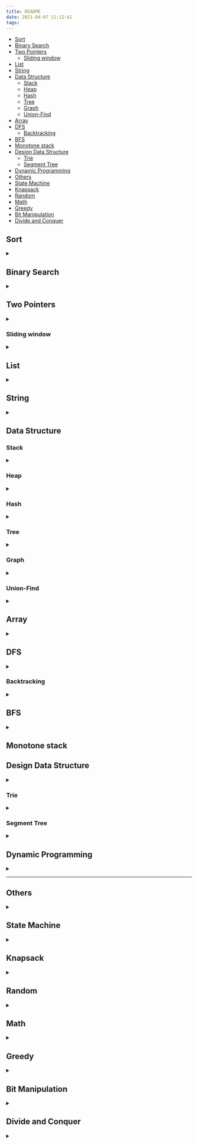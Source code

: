 ```yaml
---
title: README
date: 2021-04-07 11:12:41
tags:
---
```


- [Sort](#sort)
- [Binary Search](#binary-search)
- [Two Pointers](#two-pointers)
  - [Sliding window](#sliding-window)
- [List](#list)
- [String](#string)
- [Data Structure](#data-structure)
  - [Stack](#stack)
  - [Heap](#heap)
  - [Hash](#hash)
  - [Tree](#tree)
  - [Graph](#graph)
  - [Union-Find](#union-find)
- [Array](#array)
- [DFS](#dfs)
  - [Backtracking](#backtracking)
- [BFS](#bfs)
- [Monotone stack](#monotone-stack)
- [Design Data Structure](#design-data-structure)
  - [Trie](#trie)
  - [Segment Tree](#segment-tree)
- [Dynamic Programming](#dynamic-programming)
- [Others](#others)
- [State Machine](#state-machine)
- [Knapsack](#knapsack)
- [Random](#random)
- [Math](#math)
- [Greedy](#greedy)
- [Bit Manipulation](#bit-manipulation)
- [Divide and Conquer](#divide-and-conquer)

## Sort

<details>
<summary></summary>

* 75\.  Sort Colors
* 179\. Largest Number
* 215\. Kth Largest Element in an Array
* 220\. Contains Duplicate III
* 264\. Ugly Number II
* 287\. Find the Duplicate Number
* 347\. Top K Frequent Elements
* 373\. Find K Pairs with Smallest Sums
* 451\. Sort Characters By Frequency
* 462\. Minimum Moves to Equal Array Elements II
* 522\. Longest Uncommon Subsequence II
* 524\. Longest Word in Dictionary through Deleting
* 539\. Minimum Time Difference
</details>

## Binary Search

<details>
<summary></summary>

* 81\. Search in Rotated Sorted Array II
* 162\. Find Peak Element
* 209\. Minimum Size Subarray Sum
* 378\. Kth Smallest Element in a Sorted Matrix
* 436\. Find Right Interval
* 528\. Random Pick with Weight
* 540\. Single Element in a Sorted Array
* 658\. Find K Closest Elements
* 729\. My Calendar I
* 731\. My Calendar II
</details>

## Two Pointers

<details>
<summary></summary>

* 16\. 3Sum Closest
* 18\. 4Sum
* 43\. Multiply Strings
* 532\. K-diff Pairs in an Array
* 713\. Subarray Product Less Than K
</details>

### Sliding window

<details>
<summary></summary>

* 424\. Longest Repeating Character Replacement
* 438\. Find All Anagrams in a String
* 567\. Permutation in String
</details>


## List

<details>
<summary></summary>

* 61\. Rotate List
* 82\. Remove Duplicates from Sorted List II
* 86\. Partition List
* 92\. Reverse Linked List II
* 138\. Copy List with Random Pointer
* 142\. Linked List Cycle II
* 143\. Reorder List
* 147\. Insertion Sort List
* 148\. Sort List
* 382\. Linked List Random Node
* 430\. Flatten a Multilevel Doubly Linked List
* 445\. Add Two Numbers II
* 725\. Split Linked List in Parts
</details>

## String

<details>
<summary></summary>

* 43\. Multiply Strings
* 151\. Reverse Words in a String
* 227\. Basic Calculator II
* 686\. Repeated String Match
</details>

## Data Structure

### Stack

<details>
<summary></summary>

* 150\. Evaluate Reverse Polish Notation
* 341\. Flatten Nested List Iterator
* 394\. Decode String
* 402\. Remove K Digits
* 456\. 132 Pattern
* 503\. Next Greater Element II
* 636\. Exclusive Time of Functions
* 735\. Asteroid Collision
* 739\. Daily Temperatures
</details>

### Heap

<details>
<summary></summary>

* 659\. Split Array into Consecutive Subsequences
* 692\. Top K Frequent Words
</details>

### Hash

<details>
<summary></summary>

* 454\. 4Sum II
* 523\. Continuous Subarray Sum
* 525\. Contiguous Array
* 554\. Brick Wall
* 560\. Subarray Sum Equals K
* 609\. Find Duplicate File in System
</details>

### Tree

<details>
<summary></summary>

* 95\. Unique Binary Search Trees II
* 98\. Validate Binary Search Tree
* 103\. Binary Tree Zigzag Level Order Traversal
* 105\. Construct Binary Tree from Preorder and Inorder Traversal
* 106\. Construct Binary Tree from Inorder and Postorder Traversal
* 109\. Convert Sorted List to Binary Search Tree
* 114\. Flatten Binary Tree to Linked List
* 116\. Populating Next Right Pointers in Each Node
* 117\. Populating Next Right Pointers in Each Node II
* 173\. Binary Search Tree Iterator
* 222\. Count Complete Tree Nodes
* 236\. Lowest Common Ancestor of a Binary Tree
* 331\. Verify Preorder Serialization of a Binary Tree
* 429\. N-ary Tree Level Order Traversal
* 437\. Path Sum III
* 449\. Serialize and Deserialize BST
* 450\. Delete Node in a BST 
* 508\. Most Frequent Subtree Sum
* 513\. Find Bottom Left Tree Value
* 515\. Find Largest Value in Each Tree Row
* 538\. Convert BST to Greater Tree
* 623\. Add One Row to Tree
* 652\. Find Duplicate Subtrees
* 654\. Maximum Binary Tree
* 655\. Print Binary Tree
* 662\. Maximum Width of Binary Tree
* 687\. Longest Univalue Path
* 701\. Insert into a Binary Search Tree
</details>

### Graph

<details>
<summary></summary>

* 207\. Course Schedule
* 210\. Course Schedule II
* 310\. Minimum Height Trees
* 399\. Evaluate Division
* 721\. Accounts Merge
* 743\. Network Delay Time   [Dijkstra]
</details>

### Union-Find

<details>
<summary></summary>

* 547\. Number of Provinces
* 684\. Redundant Connection
</details>

## Array

<details>
<summary></summary>

* 31\. Next Permutation
* 54\. Spiral Matrix
* 59\. Spiral Matrix II
* 73\. Set Matrix Zeroes
* 81\. Search in Rotated Sorted Array II
* 90\. Subsets II
* 229\. Majority Element II
* 289\. Game of Life
* 334\. Increasing Triplet Subsequence
* 380\. Insert Delete GetRandom O(1)
* 442\. Find All Duplicates in an Array
* 581\. Shortest Unsorted Continuous Subarray
* 611\. Valid Triangle Number
* 667\. Beautiful Arrangement II
</details>

## DFS

<details>
<summary></summary>

* 17\. Letter Combinations of a Phone Number
* 47\. Permutations II
* 59\. Spiral Matrix II
* 130\. Surrounded Regions
* 200\. Number of Islands
* 417\. Pacific Atlantic Water Flow
* 473\. Matchsticks to Square
* 491\. Increasing Subsequences
* 529\. Minesweeper
* 638\. Shopping Offers
* 695\. Max Area of Island
* 698\. Partition to K Equal Sum Subsets
</details>

### Backtracking

<details>
<summary></summary>

* 40\. Combination Sum II
* 79\. Word Search
* 90\. Subsets II
* 93\. Restore IP Addresses
* 526\. Beautiful Arrangement
</details>

## BFS

<details>
<summary></summary>

* 127\. Word Ladder
* 133\. Clone Graph
* 433\. Minimum Genetic Mutation
* 542\. 01 Matrix
</details>


## Monotone stack

## Design Data Structure

<details>
<summary></summary>

* 622\. Design Circular Queue
* 641\. Design Circular Deque
</details>

### Trie

<details>
<summary></summary>

* 139\. Word Break :memoization
* 211\. Design Add and Search Words Data Structure
* 421\. Maximum XOR of Two Numbers in an Array
* 648\. Replace Words
* 676\. Implement Magic Dictionary
* 677\. Map Sum Pairs
</details>

### Segment Tree

<details>
<summary></summary>

* 307\. Range Sum Query - Mutable
</details>

## Dynamic Programming

<details>
<summary></summary>

* 5\. Longest Palindromic Substring
* 91\. Decode Ways TODO:
* 131\. Palindrome Partitioning
* 152\. Maximum Product Subarray
* 213\. House Robber II
* 221\. Maximal Square
* 279\. Perfect Squares
* 300\. Longest Increasing Subsequence
* 304\. Range Sum Query 2D - Immutable
* 309\. Best Time to Buy and Sell Stock with Cooldown
* 368\. Largest Divisible Subset
* 376\. Wiggle Subsequence
* 377\. Combination Sum IV
* 416\. Partition Equal Subset Sum
* 464\. Can I Win
* 467\. Unique Substrings in Wraparound String
* 474\. Ones and Zeroes
* 486\. Predict the Winner
* 494\. Target Sum
* 516\. Longest Palindromic Subsequence
* 576\. Out of Boundary Paths
* 583\. Delete Operation for Two Strings
* 646\. Maximum Length of Pair Chain
* 647\. Palindromic Substrings
* 673\. Number of Longest Increasing Subsequence TODO: Segment Tree
* 688\. Knight Probability in Chessboard
* 712\. Minimum ASCII Delete Sum for Two Strings
* 718\. Maximum Length of Repeated Subarray
* 740\. Delete and Earn
</details>

----

## Others

<details>
<summary></summary>

* 355\. Design Twitter
* 386\. Lexicographical Numbers
* 498\. Diagonal Traverse
* 532\. K-diff Pairs in an Array
</details>

## State Machine

<details>
<summary></summary>

* 722\. Remove Comments
</details>

## Knapsack

<details>
<summary></summary>

* 322\. Coin Change
* 518\. Coin Change 2
</details>

## Random

<details>
<summary></summary>

* 395\. Longest Substring with At Least K Repeating Characters
* 519\. Random Flip Matrix
</details>

## Math

<details>
<summary></summary>

* 60\. Permutation Sequence
* 313\. Super Ugly Number
* 413\. Arithmetic Slices
* 650\. 2 Keys Keyboard
</details>

## Greedy

<details>
<summary></summary>

* 134\. Gas Station
* 406\. Queue Reconstruction by Height
* 435\. Non-overlapping Intervals
* 452\. Minimum Number of Arrows to Burst Balloons
* 621\. Task Scheduler
* 649\. Dota2 Senate
* 670\. Maximum Swap
* 678\. Valid Parenthesis String
* 714\. Best Time to Buy and Sell Stock with Transaction Fee
* 738\. Monotone Increasing Digits
</details>

## Bit Manipulation

<details>
<summary></summary>

* 137\. Single Number II
* 187\. Repeated DNA Sequences
* 201\. Bitwise AND of Numbers Range
* 318\. Maximum Product of Word Lengths
* 477\. Total Hamming Distance
</details>

## Divide and Conquer

<details>
<summary></summary>

* 241\. Different Ways to Add Parentheses
</details>
